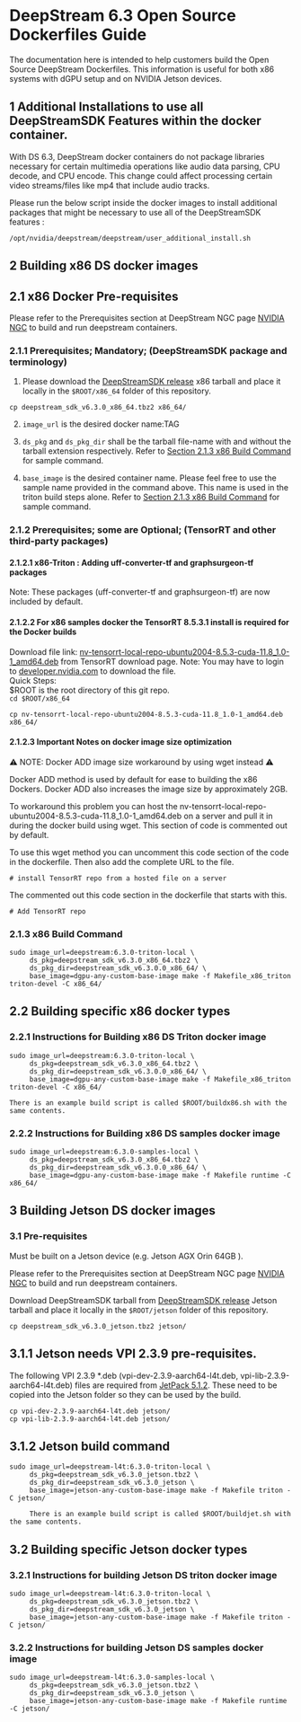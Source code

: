 # DeepStream 6.3 Open Source Dockerfiles Guide

The documentation here is intended to help customers build the Open Source DeepStream Dockerfiles.
This information is useful for both x86 systems with dGPU setup and on NVIDIA Jetson devices.

## 1 Additional Installations to use all DeepStreamSDK Features within the docker container.

With DS 6.3, DeepStream docker containers do not package libraries necessary for certain multimedia operations like audio data parsing, CPU decode, and CPU encode. This change could affect processing certain video streams/files like mp4 that include audio tracks.

Please run the below script inside the docker images to install additional packages that might be necessary to use all of the DeepStreamSDK features :

```
/opt/nvidia/deepstream/deepstream/user_additional_install.sh
```

## 2 Building x86 DS docker images

## 2.1 x86 Docker Pre-requisites

Please refer to the Prerequisites section at DeepStream NGC page [NVIDIA NGC](https://ngc.nvidia.com/catalog/containers/nvidia:deepstream) to build and run deepstream containers.


### 2.1.1 Prerequisites; Mandatory; (DeepStreamSDK package and terminology)

1) Please download the [DeepStreamSDK release](https://developer.nvidia.com/deepstream-getting-started) x86 tarball and place it locally
in the ``$ROOT/x86_64`` folder of this repository.

``cp deepstream_sdk_v6.3.0_x86_64.tbz2 x86_64/ ``

2) `image_url` is the desired docker name:TAG

3) `ds_pkg` and `ds_pkg_dir` shall be the tarball file-name with and without the
tarball extension respectively. Refer to [Section 2.1.3 x86 Build Command](#213-x86-Build-Command) for sample command.

4) `base_image` is the desired container name. Please feel free to use the sample name
provided in the command above. This name is used in the triton build steps alone.
Refer to [Section 2.1.3 x86 Build Command](#213-x86-Build-Command) for sample command.

### 2.1.2 Prerequisites; some are Optional; (TensorRT and other third-party packages)

#### 2.1.2.1  x86-Triton : Adding uff-converter-tf and graphsurgeon-tf packages 

Note: These packages (uff-converter-tf and graphsurgeon-tf) are now included by default.


#### 2.1.2.2 For x86 samples docker the TensorRT 8.5.3.1 install is required for the Docker builds

Download file link: [nv-tensorrt-local-repo-ubuntu2004-8.5.3-cuda-11.8_1.0-1_amd64.deb](https://developer.nvidia.com/downloads/compute/machine-learning/tensorrt/secure/8.5.3/local_repos/nv-tensorrt-local-repo-ubuntu2004-8.5.3-cuda-11.8_1.0-1_amd64.deb) from TensorRT download page.
Note: You may have to login to [developer.nvidia.com](https://developer.nvidia.com/) to download the file.  
Quick Steps:  
$ROOT is the root directory of this git repo.    
``cd $ROOT/x86_64``

``cp nv-tensorrt-local-repo-ubuntu2004-8.5.3-cuda-11.8_1.0-1_amd64.deb x86_64/ ``

#### 2.1.2.3 Important Notes on docker image size optimization

:warning: NOTE: Docker ADD image size workaround by using wget instead :warning:

Docker ADD method is used by default for ease to building the x86 Dockers. Docker ADD also increases the image size by approximately 2GB.

To workaround this problem you can host the nv-tensorrt-local-repo-ubuntu2004-8.5.3-cuda-11.8_1.0-1_amd64.deb on a server and pull it in during the docker build using wget. This section of code is commented out by default. 

To use this wget method you can uncomment this code section of the code in the dockerfile. Then also add the complete URL to the file.

``# install TensorRT repo from a hosted file on a server``

The commented out this code section in the dockerfile that starts with this.

``# Add TensorRT repo``


### 2.1.3 x86 Build Command

```
sudo image_url=deepstream:6.3.0-triton-local \
     ds_pkg=deepstream_sdk_v6.3.0_x86_64.tbz2 \
     ds_pkg_dir=deepstream_sdk_v6.3.0.0_x86_64/ \
     base_image=dgpu-any-custom-base-image make -f Makefile_x86_triton triton-devel -C x86_64/
```

## 2.2 Building specific x86 docker types

### 2.2.1 Instructions for Building x86 DS Triton docker image

```
sudo image_url=deepstream:6.3.0-triton-local \
     ds_pkg=deepstream_sdk_v6.3.0_x86_64.tbz2 \
     ds_pkg_dir=deepstream_sdk_v6.3.0.0_x86_64/ \
     base_image=dgpu-any-custom-base-image make -f Makefile_x86_triton triton-devel -C x86_64/

There is an example build script is called $ROOT/buildx86.sh with the same contents.
```  
### 2.2.2 Instructions for Building x86 DS samples docker image

```
sudo image_url=deepstream:6.3.0-samples-local \
     ds_pkg=deepstream_sdk_v6.3.0_x86_64.tbz2 \
     ds_pkg_dir=deepstream_sdk_v6.3.0.0_x86_64/ \
     base_image=dgpu-any-custom-base-image make -f Makefile runtime -C x86_64/
```


## 3 Building Jetson DS docker images


### 3.1 Pre-requisites

Must be built on a Jetson device (e.g. Jetson AGX Orin 64GB ).

Please refer to the Prerequisites section at DeepStream NGC page [NVIDIA NGC](https://catalog.ngc.nvidia.com/orgs/nvidia/containers/deepstream-l4t) to build and run deepstream containers.

Download DeepStreamSDK tarball from [DeepStreamSDK release](https://developer.nvidia.com/deepstream-getting-started) Jetson tarball and place it locally
in the ``$ROOT/jetson`` folder of this repository.

``cp deepstream_sdk_v6.3.0_jetson.tbz2 jetson/ ``

## 3.1.1 Jetson needs VPI 2.3.9 pre-requisites.

The following VPI 2.3.9 *.deb (vpi-dev-2.3.9-aarch64-l4t.deb, vpi-lib-2.3.9-aarch64-l4t.deb) files are required from [JetPack 5.1.2](https://developer.nvidia.com/embedded/jetpack). These need to be copied into the Jetson folder so they can be used by the build.

``cp vpi-dev-2.3.9-aarch64-l4t.deb jetson/ ``  
``cp vpi-lib-2.3.9-aarch64-l4t.deb jetson/ ``

## 3.1.2 Jetson build command

```
sudo image_url=deepstream-l4t:6.3.0-triton-local \
     ds_pkg=deepstream_sdk_v6.3.0_jetson.tbz2 \
     ds_pkg_dir=deepstream_sdk_v6.3.0_jetson \
     base_image=jetson-any-custom-base-image make -f Makefile triton -C jetson/

     There is an example build script is called $ROOT/buildjet.sh with the same contents. 
```


## 3.2 Building specific Jetson docker types

### 3.2.1 Instructions for building Jetson DS triton docker image

```
sudo image_url=deepstream-l4t:6.3.0-triton-local \
     ds_pkg=deepstream_sdk_v6.3.0_jetson.tbz2 \
     ds_pkg_dir=deepstream_sdk_v6.3.0_jetson \
     base_image=jetson-any-custom-base-image make -f Makefile triton -C jetson/
```
### 3.2.2 Instructions for building Jetson DS samples docker image

```
sudo image_url=deepstream-l4t:6.3.0-samples-local \
     ds_pkg=deepstream_sdk_v6.3.0_jetson.tbz2 \
     ds_pkg_dir=deepstream_sdk_v6.3.0_jetson \
     base_image=jetson-any-custom-base-image make -f Makefile runtime -C jetson/     
```
